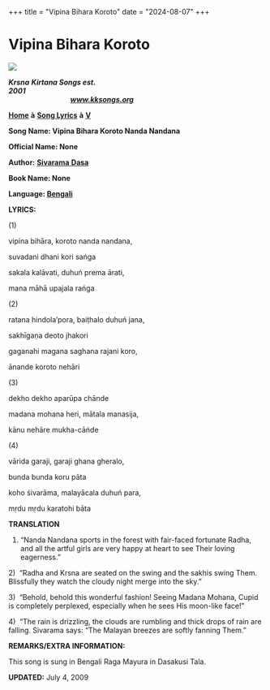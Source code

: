 +++
title = "Vipina Bihara Koroto"
date = "2024-08-07"
+++

# Vipina Bihara Koroto
**[![](http://kksongs.org/image_files/image002.jpg)](http://kksongs.org/)**

**_Krsna_** **_Kirtana Songs est. 2001_**                                                                                                                                                      **_www.kksongs.org_**

**[Home](http://kksongs.org/)** **à** **[Song Lyrics](http://kksongs.org/lyrics.html)** **à** **[V](http://kksongs.org/songs/song_v.html)**

**Song Name: Vipina Bihara Koroto Nanda Nandana**

**Official Name: None**

**Author:** [**Sivarama** **Dasa**](http://kksongs.org/authors/list/sivarama.html)

**Book Name: None**

**Language: [Bengali](http://kksongs.org/language/list/bengali.html)**

**LYRICS:**

(1)

vipina bihāra, koroto nanda nandana,

suvadani dhani kori sańga

sakala kalāvati, duhuń prema ārati,

mana māhā upajala rańga

(2)

ratana hindola’pora, baiṭhalo duhuń jana,

sakhīgaṇa deoto jhakori

gaganahi magana saghana rajani koro,

ānande koroto nehāri

(3)

dekho dekho aparūpa chānde

madana mohana heri, mātala manasija,

kānu nehāre mukha-cāńde

(4)

vārida garaji, garaji ghana gheralo,

bunda bunda koru pāta

koho śivarāma, malayācala duhuń para,

mṛdu mṛdu karatohi bāta

**TRANSLATION**

1) “Nanda Nandana sports in the forest with fair-faced fortunate Radha, and all the artful girls are very happy at heart to see Their loving eagerness.”

2)  “Radha and Krsna are seated on the swing and the sakhis swing Them. Blissfully they watch the cloudy night merge into the sky.”

3)  “Behold, behold this wonderful fashion! Seeing Madana Mohana, Cupid is completely perplexed, especially when he sees His moon-like face!”

4)  “The rain is drizzling, the clouds are rumbling and thick drops of rain are falling. Sivarama says: “The Malayan breezes are softly fanning Them.”

**REMARKS/EXTRA INFORMATION:**

This song is sung in Bengali Raga Mayura in Dasakusi Tala.

**UPDATED:** July 4, 2009